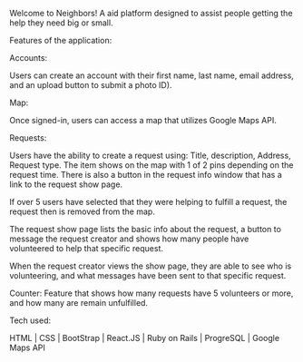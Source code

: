 Welcome to Neighbors!  A aid platform designed to assist people getting the help they need big or small.

Features of the application: 

Accounts:

Users can create an account with their first name, last name, email address, and an upload button to submit a photo ID).

Map:

Once signed-in, users can access a map that utilizes Google Maps API.

Requests:

Users have the ability to create a request using:  Title, description, Address, Request type.   The item shows on the map with 1 of 2 pins depending on the request time.  There is also a button in the request info window that has a link to the request show page. 

If over 5 users have selected that they were helping to fulfill a request, the request then is removed from the map.

The request show page lists the basic info about the request, a button to message the request creator and shows how many people have volunteered to help that specific request.

When the request creator views the show page, they are able to see who is volunteering, and what messages have been sent to that specific request.

Counter:
Feature that shows how many requests have 5 volunteers or more,  and how many are remain unfulfilled.
 
Tech used:

HTML  |
CSS  |
BootStrap  |
React.JS  |
Ruby on Rails  |
ProgreSQL  |
Google Maps API  
 
